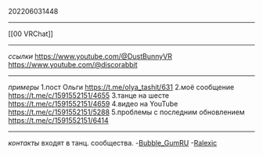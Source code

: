 202206031448
***
[[00 VRChat]]
***
*ссылки*
https://www.youtube.com/@DustBunnyVR
https://www.youtube.com/@discorabbit
***
*примеры*
1.пост Ольги https://t.me/olya_tashit/631
2.моё сообщение https://t.me/c/1591552151/4655
3.танце на шесте https://t.me/c/1591552151/4659
4.видео на YouTube https://t.me/c/1591552151/5288
5.проблемы с последним обновлением https://t.me/c/1591552151/6414
***
*контакты*
входят в танц. сообщества.
-[Bubble_GumRU](https://www.twitch.tv/bubble_gumru)
-[Ralexic](https://www.twitch.tv/ralexic)